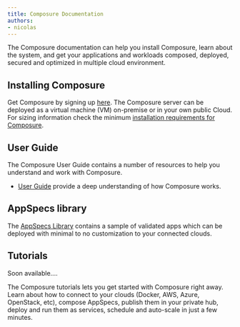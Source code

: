 ```yaml
---
title: Composure Documentation
authors:
- nicolas
---
```


The Composure documentation can help you install Composure, learn about the system, and get your applications and workloads composed, deployed, secured and optimized in multiple cloud environment.


## Installing Composure

Get Composure by signing up [here](https://www.composure.ai/try-now/). The Composure server can be deployed as a virtual machine (VM) on-premise or in your own public Cloud. For sizing information check the minimum [installation requirements for Composure](/docs/guide/getting/installation-requirements/).

## User Guide

The Composure User Guide contains a number of resources to help you understand and work with Composure.

* [User Guide](/docs/guide/) provide a deep understanding of how Composure works.

## AppSpecs library

The [AppSpecs Library](/docs/appspecs/) contains a sample of validated apps which can be deployed with minimal to no customization to your connected clouds.

## Tutorials

Soon available....

The Composure tutorials lets you get started with Composure right away. Learn about how to connect to your clouds (Docker, AWS, Azure, OpenStack, etc), compose AppSpecs, publish them in your private hub, deploy and run them as services, schedule and auto-scale in just a few minutes.
